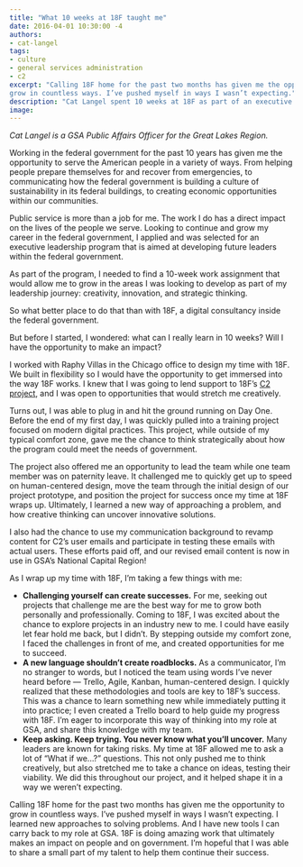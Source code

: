 ```yaml
---
title: "What 10 weeks at 18F taught me"
date: 2016-04-01 10:30:00 -4
authors:
- cat-langel
tags:
- culture
- general services administration
- c2
excerpt: "Calling 18F home for the past two months has given me the opportunity to
grow in countless ways. I’ve pushed myself in ways I wasn’t expecting."
description: "Cat Langel spent 10 weeks at 18F as part of an executive leadership program aimed at developing future leaders within the federal government. Here's what she learned while working with 18F."
image:
---
```


*Cat Langel is a GSA Public Affairs Officer for the Great Lakes Region.*

Working in the federal government for the past 10 years has given me the
opportunity to serve the American people in a variety of ways. From
helping people prepare themselves for and recover from emergencies, to
communicating how the federal government is building a culture of
sustainability in its federal buildings, to creating economic
opportunities within our communities.

Public service is more than a job for me. The work I do has a direct
impact on the lives of the people we serve. Looking to continue and grow
my career in the federal government, I applied and was selected for an
executive leadership program that is aimed at developing future leaders
within the federal government.

As part of the program, I needed to find a 10-week work assignment
that would allow me to grow in the areas I was looking to develop as
part of my leadership journey: creativity, innovation, and strategic
thinking.

So what better place to do that than with 18F, a digital consultancy
inside the federal government.

But before I started, I wondered: what can I really learn in 10
weeks? Will I have the opportunity to make an impact?

I worked with Raphy Villas in the Chicago office to design my time with
18F. We built in flexibility so I would have the opportunity to get
immersed into the way 18F works. I knew that I was going to lend support
to 18F’s [C2
project](https://18f.gsa.gov/2015/08/06/communicart-tool-will-streamline-purchase-card-process/),
and I was open to opportunities that would stretch me creatively.

Turns out, I was able to plug in and hit the ground running on Day One.
Before the end of my first day, I was quickly pulled into a training
project focused on modern digital practices. This project, while outside
of my typical comfort zone, gave me the chance to think strategically
about how the program could meet the needs of government.

The project also offered me an opportunity to lead the team while one
team member was on paternity leave. It challenged me to quickly get up
to speed on human-centered design, move the team through the initial
design of our project prototype, and position the project for success
once my time at 18F wraps up. Ultimately, I learned a new way of
approaching a problem, and how creative thinking can uncover innovative
solutions.

I also had the chance to use my communication background to revamp
content for C2’s user emails and participate in testing these emails
with actual users. These efforts paid off, and our revised email content
is now in use in GSA’s National Capital Region!

As I wrap up my time with 18F, I’m taking a few things with me:

-   **Challenging yourself can create successes.** For me, seeking out projects that challenge me are the best way for me to grow both personally and professionally. Coming to 18F, I was excited about the chance to explore projects in an industry new to me. I could have easily let fear hold me back, but I didn’t. By stepping outside my comfort zone, I faced the challenges in front of me, and created opportunities for me to succeed.
-   **A new language shouldn’t create roadblocks.** As a communicator, I’m no stranger to words, but I noticed the team using words I’ve never heard before — Trello, Agile, Kanban, human-centered design. I quickly realized that these methodologies and tools are key to 18F’s success. This was a chance to learn something new while immediately putting it into practice; I even created a Trello board to help guide my progress with 18F. I’m eager to incorporate this way of thinking into my role at GSA, and share this knowledge with my team.
-   **Keep asking. Keep trying. You never know what you’ll uncover.** Many leaders are known for taking risks. My time at 18F allowed me to ask a lot of “What if we...?” questions. This not only pushed me to think creatively, but also stretched me to take a chance on ideas, testing their viability. We did this throughout our project, and it helped shape it in a way we weren’t expecting.

Calling 18F home for the past two months has given me the opportunity to
grow in countless ways. I’ve pushed myself in ways I wasn’t expecting. I
learned new approaches to solving problems. And I have new tools I can
carry back to my role at GSA. 18F is doing amazing work that ultimately
makes an impact on people and on government. I’m hopeful that I was able
to share a small part of my talent to help them continue their success.
